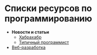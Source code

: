 # Списки ресурсов по программированию

- __Новости и статьи__
  - [Хабрахабр](https://habrahabr.ru)
  - [Типичный программист](https://tproger.ru)
- [Веб-разработка](WebDevelopment.md)

